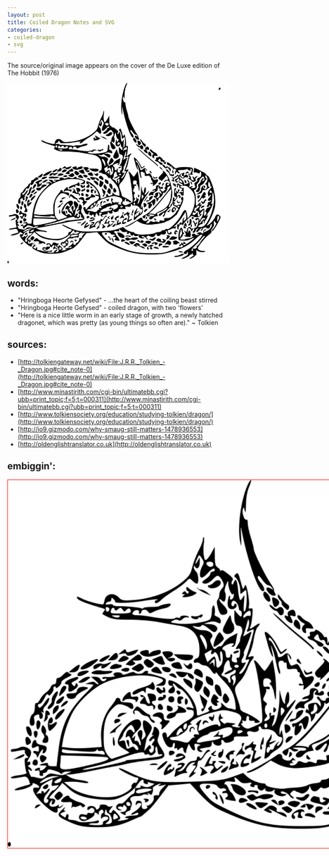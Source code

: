 ```yaml
---
layout: post
title: Coiled Dragon Notes and SVG
categories:
- coiled-dragon
- svg
---
```


The source/original image appears on the cover of the De Luxe edition of The Hobbit (1976)

<div><img src="/images/posts/tolkein-hobbit-jacket-invert1.svg" width="1024px"/></div>

## words:

* "Hringboga Heorte Gefysed" - ...the heart of the coiling beast stirred
* "Hringboga Heorte Gefysed" - coiled dragon, with two 'flowers'
* "Here is a nice little worm in an early stage of growth, a newly hatched dragonet, which was pretty (as young things so often are)." ~ Tolkien

## sources:

* [http://tolkiengateway.net/wiki/File:J.R.R._Tolkien_-_Dragon.jpg#cite_note-0](http://tolkiengateway.net/wiki/File:J.R.R._Tolkien_-_Dragon.jpg#cite_note-0)
* [http://www.minastirith.com/cgi-bin/ultimatebb.cgi?ubb=print_topic;f=5;t=000311](http://www.minastirith.com/cgi-bin/ultimatebb.cgi?ubb=print_topic;f=5;t=000311)
* [http://www.tolkiensociety.org/education/studying-tolkien/dragon/](http://www.tolkiensociety.org/education/studying-tolkien/dragon/)
* [http://io9.gizmodo.com/why-smaug-still-matters-1478936553](http://io9.gizmodo.com/why-smaug-still-matters-1478936553)
* [http://oldenglishtranslator.co.uk](http://oldenglishtranslator.co.uk)

## embiggin':

<div style="width:2048px;border:1px solid red;"><img src="/images/posts/tolkein-hobbit-jacket-invert1.svg" width="1024px" style="max-width:1024px;"/></div>
